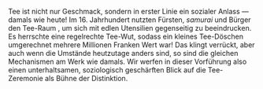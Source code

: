 Tee ist nicht nur Geschmack, sondern in erster Linie ein sozialer Anlass — damals wie heute! Im 16. Jahrhundert nutzten Fürsten, *samurai* und Bürger den Tee-Raum , um sich mit edlen Utensilien gegenseitig zu beeindrucken. Es herrschte eine regelrechte Tee-Wut, sodass ein kleines Tee-Döschen umgerechnet mehrere Millionen Franken Wert war! Das klingt verrückt, aber auch wenn die Umstände heutzutage anders sind, so sind die gleichen Mechanismen am Werk wie damals. Wir werfen in dieser Vorführung also einen unterhaltsamen, soziologisch geschärften Blick auf die Tee-Zeremonie als Bühne der Distinktion.
